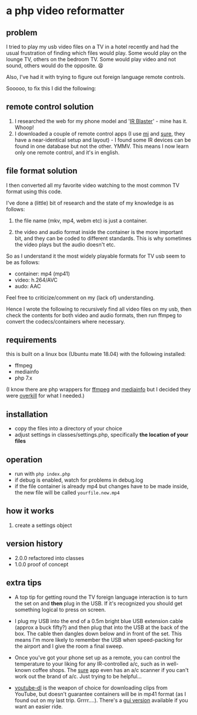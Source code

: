 # a php video reformatter

## problem

I tried to play my usb video files on a TV in a hotel recently and had the usual frustration of finding which files would play. Some would play on the lounge TV, others on the bedroom TV. Some would play video and not sound, others would do the opposite. :tired_face:

Also, I've had it with trying to figure out foreign language remote controls.

Sooooo, to fix this I did the following:

## remote control solution
1. I researched the web for my phone model and '[IR Blaster](https://en.wikipedia.org/wiki/Infrared_blaster)' - mine has it. Whoop!
2. I downloaded a couple of remote control apps (I use [mi](https://play.google.com/store/apps/details?id=com.duokan.phone.remotecontroller) and [sure](https://play.google.com/store/apps/details?id=com.tekoia.sure.activities), they have a near-identical setup and layout) - I found some IR devices can be found in one database but not the other. YMMV. This means I now learn only one remote control, and it's in english.

## file format solution
I then converted all my favorite video watching to the most common TV format using this code.

I've done a (little) bit of research and the state of my knowledge is as follows:

1) the file name (mkv, mp4, webm etc) is just a container.

2) the video and audio format inside the container is the more important bit, and they can be coded to different standards. This is why sometimes the video plays but the audio doesn't etc.

So as I understand it the most widely playable formats for TV usb seem to be as follows:

* container: mp4 (mp41)
* video: h.264/AVC
* audo: AAC

Feel free to criticize/comment on my (lack of) understanding.

Hence I wrote the following to recursively find all video files on my usb, then check the contents for both video and audio formats, then run ffmpeg to convert the codecs/containers where necessary.

## requirements

this is built on a linux box (Ubuntu mate 18.04) with the following installed:

* ffmpeg
* mediainfo
* php 7.x

(I know there are php wrappers for [ffmpeg](https://github.com/PHP-FFMpeg/PHP-FFMpeg) and [mediainfo](https://github.com/mhor/php-mediainfo) but I decided they were [overkill](https://www.youtube.com/watch?v=6XUeB3eO9qU) for what I needed.)

## installation

* copy the files into  a directory of your choice
* adjust settings in classes/settings.php, specifically **the location of your files**

## operation

* run with `php index.php`
* if debug is enabled, watch for problems in debug.log
* if the file container is already mp4 but changes have to be made inside, the new file will be called `yourfile.new.mp4`

## how it works

1. create a settings object

## version history

* 2.0.0 refactored into classes
* 1.0.0 proof of concept

## extra tips

* A top tip for getting round the TV foreign language interaction is to turn the set on and **then** plug in the USB. If it's recognized you should get something logical to press on screen.

* I plug my USB into the end of a 0.5m bright blue USB extension cable (approx a buck fifty?) and then plug that into the USB at the back of the box. The cable then dangles down below and in front of the set. This means I'm more likely to remember the USB when speed-packing for the airport and I give the room a final sweep.

* Once you've got your phone set up as a remote, you can control the temperature to your liking for any IR-controlled a/c, such as in well-known coffee shops. The [sure](https://play.google.com/store/apps/details?id=com.tekoia.sure.activities) app even has an a/c scanner if you can't work out the brand of a/c. Just trying to be helpful...

* [youtube-dl](https://rg3.github.io/youtube-dl/) is the weapon of choice for downloading clips from YouTube, but doesn't guarantee containers will be in mp41 format (as I found out on my last trip. Grrrr....). There's a [gui version](https://mrs0m30n3.github.io/youtube-dl-gui/) available if you want an easier ride.
